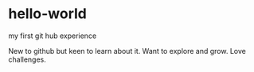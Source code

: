 # hello-world
my first git hub experience

New to github but keen to learn about it.
Want to explore and grow.
Love challenges.
